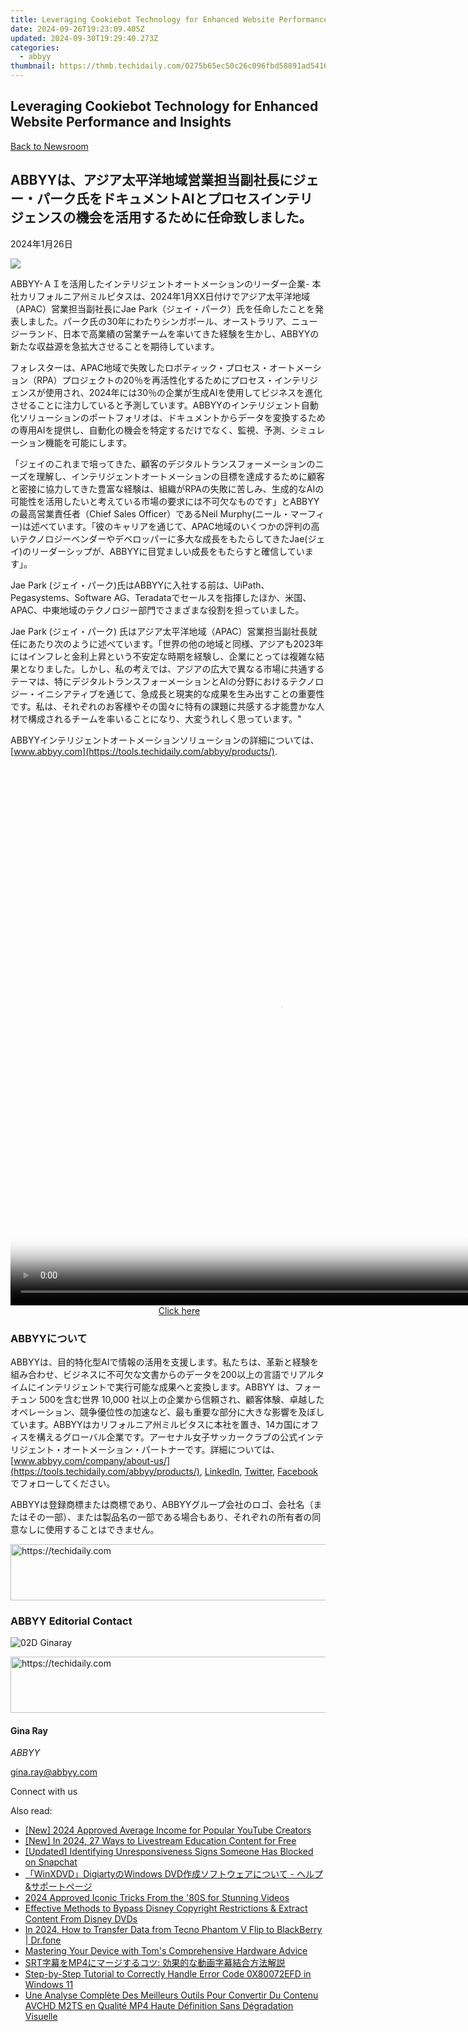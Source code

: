```yaml
---
title: Leveraging Cookiebot Technology for Enhanced Website Performance and Insights
date: 2024-09-26T19:23:09.405Z
updated: 2024-09-30T19:29:40.273Z
categories:
  - abbyy
thumbnail: https://thmb.techidaily.com/0275b65ec50c26c096fbd58891ad5416742f7595ba3ecd2f30cf7442df5bd214.png
---
```


## Leveraging Cookiebot Technology for Enhanced Website Performance and Insights

[Back to Newsroom](https://tools.techidaily.com/abbyy/products/)

## ABBYYは、アジア太平洋地域営業担当副社長にジェー・パーク氏をドキュメントAIとプロセスインテリジェンスの機会を活用するために任命致しました。

2024年1月26日

![](https://content.abbyy.com/-/media/project/abbyy/abbyy/branchtemplates/shutterstock_1272462163_1296-x-729.jpg?h=729&iar=0&w=1296)

ABBYY-ＡＩを活用したインテリジェントオートメーションのリーダー企業- 本社カリフォルニア州ミルピタスは、2024年1月XX日付けでアジア太平洋地域（APAC）営業担当副社長にJae Park（ジェイ・パーク）氏を任命したことを発表しました。パーク氏の30年にわたりシンガポール、オーストラリア、ニュージーランド、日本で高業績の営業チームを率いてきた経験を生かし、ABBYYの新たな収益源を急拡大させることを期待しています。 

フォレスターは、APAC地域で失敗したロボティック・プロセス・オートメーション（RPA）プロジェクトの20％を再活性化するためにプロセス・インテリジェンスが使用され、2024年には30％の企業が生成AIを使用してビジネスを進化させることに注力していると予測しています。ABBYYのインテリジェント自動化ソリューションのポートフォリオは、ドキュメントからデータを変換するための専用AIを提供し、自動化の機会を特定するだけでなく、監視、予測、シミュレーション機能を可能にします。

「ジェイのこれまで培ってきた、顧客のデジタルトランスフォーメーションのニーズを理解し、インテリジェントオートメーションの目標を達成するために顧客と密接に協力してきた豊富な経験は、組織がRPAの失敗に苦しみ、生成的なAIの可能性を活用したいと考えている市場の要求には不可欠なものです」とABBYYの最高営業責任者（Chief Sales Officer）であるNeil Murphy(ニール・マーフィー)は述べています。「彼のキャリアを通じて、APAC地域のいくつかの評判の高いテクノロジーベンダーやデベロッパーに多大な成長をもたらしてきたJae(ジェイ)のリーダーシップが、ABBYYに目覚ましい成長をもたらすと確信しています」。

Jae Park (ジェイ・パーク)氏はABBYYに入社する前は、UiPath、Pegasystems、Software AG、Teradataでセールスを指揮したほか、米国、APAC、中東地域のテクノロジー部門でさまざまな役割を担っていました。

Jae Park (ジェイ・パーク) 氏はアジア太平洋地域（APAC）営業担当副社長就任にあたり次のように述べています。「世界の他の地域と同様、アジアも2023年にはインフレと金利上昇という不安定な時期を経験し、企業にとっては複雑な結果となりました。しかし、私の考えでは、アジアの広大で異なる市場に共通するテーマは、特にデジタルトランスフォーメーションとAIの分野におけるテクノロジー・イニシアティブを通じて、急成長と現実的な成果を生み出すことの重要性です。私は、それぞれのお客様やその国々に特有の課題に共感する才能豊かな人材で構成されるチームを率いることになり、大変うれしく思っています。" 

ABBYYインテリジェントオートメーションソリューションの詳細については、 [www.abbyy.com](https://tools.techidaily.com/abbyy/products/).  

<!-- affiliate ads begin -->
<span id="1484963">
					<video width="864" height="864" style="cursor:pointer"
           poster="//a.impactradius-go.com/display-clicktoplayimage/1484963.png"
           onclick="if(!this.playClicked){this.play();this.setAttribute('controls',true);this.playClicked=true;}">
	   <source src="//a.impactradius-go.com/display-ad/16446-1484963">
	   <img src="//a.impactradius-go.com/display-clicktoplayimage/1484963.png" style="border: none; height: 100%; width: 100%; object-fit: contain">
	</video>
	<div style="width:540px;text-align:center"><a href="javascript:window.open(decodeURIComponent('https%3A%2F%2Flaganoo.pxf.io%2Fc%2F5597632%2F1484963%2F16446'), '_blank');void(0);">Click here</a></div>
</span>
<img height="0" width="0" src="https://imp.pxf.io/i/5597632/1484963/16446" style="position:absolute;visibility:hidden;" border="0" />
<!-- affiliate ads end -->

### ABBYYについて

ABBYYは、目的特化型AIで情報の活用を支援します。私たちは、革新と経験を組み合わせ、ビジネスに不可欠な文書からのデータを200以上の言語でリアルタイムにインテリジェントで実行可能な成果へと変換します。ABBYY は、フォーチュン 500を含む世界 10,000 社以上の企業から信頼され、顧客体験、卓越したオペレーション、競争優位性の加速など、最も重要な部分に大きな影響を及ぼしています。ABBYYはカリフォルニア州ミルピタスに本社を置き、14カ国にオフィスを構えるグローバル企業です。アーセナル女子サッカークラブの公式インテリジェント・オートメーション・パートナーです。詳細については、 [www.abbyy.com/company/about-us/](https://tools.techidaily.com/abbyy/products/), [LinkedIn](https://www.linkedin.com/company/abbyy), [Twitter](https://twitter.com/ABBYY%5FSoftware), [Facebook](https://www.facebook.com/ABBYYsoft) でフォローしてください。

ABBYYは登録商標または商標であり、ABBYYグループ会社のロゴ、会社名（またはその一部）、または製品名の一部である場合もあり、それぞれの所有者の同意なしに使用することはできません。

<!-- affiliate ads begin -->
<a href="https://appsumo.8odi.net/c/5597632/2144275/7443" target="_top" id="2144275">
  <img src="//a.impactradius-go.com/display-ad/7443-2144275" border="0" alt="https://techidaily.com" width="728" height="90"/>
</a>
<img height="0" width="0" src="https://appsumo.8odi.net/i/5597632/2144275/7443" style="position:absolute;visibility:hidden;" border="0" />
<!-- affiliate ads end -->

### ABBYY Editorial Contact

![02D Ginaray](https://static2.abbyy.com/abbyycommedia/23662/02d-ginaray.png)

<!-- affiliate ads begin -->
<a href="https://aligracehair.sjv.io/c/5597632/1948937/19272" target="_top" id="1948937">
  <img src="//a.impactradius-go.com/display-ad/19272-1948937" border="0" alt="https://techidaily.com" width="728" height="90"/>
</a>
<img height="0" width="0" src="https://aligracehair.sjv.io/i/5597632/1948937/19272" style="position:absolute;visibility:hidden;" border="0" />
<!-- affiliate ads end -->

#### Gina Ray

_ABBYY_

[gina.ray@abbyy.com](https://tools.techidaily.com/abbyy/products/) 

  
Connect with us

<ins class="adsbygoogle"
     style="display:block"
     data-ad-format="autorelaxed"
     data-ad-client="ca-pub-7571918770474297"
     data-ad-slot="1223367746"></ins>

<ins class="adsbygoogle"
     style="display:block"
     data-ad-client="ca-pub-7571918770474297"
     data-ad-slot="8358498916"
     data-ad-format="auto"
     data-full-width-responsive="true"></ins>

<span class="atpl-alsoreadstyle">Also read:</span>
<div><ul>
<li><a href="https://youtube-sure.techidaily.com/024-approved-average-income-for-popular-youtube-creators/"><u>[New] 2024 Approved Average Income for Popular YouTube Creators</u></a></li>
<li><a href="https://screen-capture.techidaily.com/new-in-2024-27-ways-to-livestream-education-content-for-free/"><u>[New] In 2024, 27 Ways to Livestream Education Content for Free</u></a></li>
<li><a href="https://snapchat-videos.techidaily.com/updated-identifying-unresponsiveness-signs-someone-has-blocked-on-snapchat/"><u>[Updated] Identifying Unresponsiveness Signs Someone Has Blocked on Snapchat</u></a></li>
<li><a href="https://discover-alternatives.techidaily.com/winxdvddigiartywindows-dvd-and/"><u>「WinXDVD」DigiartyのWindows DVD作成ソフトウェアについて - ヘルプ&サポートページ</u></a></li>
<li><a href="https://some-knowledge.techidaily.com/2024-approved-iconic-tricks-from-the-80s-for-stunning-videos/"><u>2024 Approved Iconic Tricks From the '80S for Stunning Videos</u></a></li>
<li><a href="https://discover-alternatives.techidaily.com/effective-methods-to-bypass-disney-copyright-restrictions-and-extract-content-from-disney-dvds/"><u>Effective Methods to Bypass Disney Copyright Restrictions & Extract Content From Disney DVDs</u></a></li>
<li><a href="https://android-transfer.techidaily.com/in-2024-how-to-transfer-data-from-tecno-phantom-v-flip-to-blackberry-drfone-by-drfone-transfer-from-android-transfer-from-android/"><u>In 2024, How to Transfer Data from Tecno Phantom V Flip to BlackBerry | Dr.fone</u></a></li>
<li><a href="https://hardware-tips.techidaily.com/mastering-your-device-with-toms-comprehensive-hardware-advice/"><u>Mastering Your Device with Tom's Comprehensive Hardware Advice</u></a></li>
<li><a href="https://discover-alternatives.techidaily.com/srtmp4/"><u>SRT字幕をMP4にマージするコツ: 効果的な動画字幕結合方法解説</u></a></li>
<li><a href="https://win-howtos.techidaily.com/step-by-step-tutorial-to-correctly-handle-error-code-0x80072efd-in-windows-11/"><u>Step-by-Step Tutorial to Correctly Handle Error Code 0X80072EFD in Windows 11</u></a></li>
<li><a href="https://discover-alternatives.techidaily.com/une-analyse-complete-des-meilleurs-outils-pour-convertir-du-contenu-avchd-m2ts-en-qualite-mp4-haute-definition-sans-degradation-visuelle/"><u>Une Analyse Complète Des Meilleurs Outils Pour Convertir Du Contenu AVCHD M2TS en Qualité MP4 Haute Définition Sans Dégradation Visuelle</u></a></li>
</ul></div>

